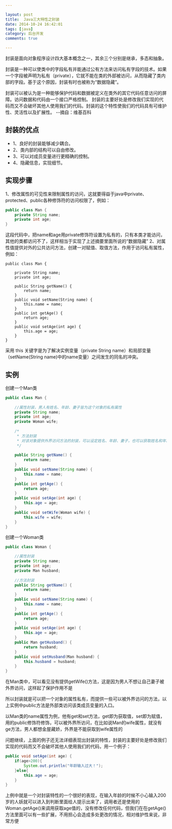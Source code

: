 ```yaml
---

layout: post   
title:  Java三大特性之封装
date: 2014-10-24 16:42:01  
tags: [java]  
category: 后台开发  
comments: true  

---
```


封装是面向对象程序设计四大基本概念之一，其余三个分别是继承，多态和抽象。

封装是一种可以使类中的字段私有并能通过公有方法来访问私有字段的技术。如果一个字段被声明为私有（private），它就不能在类的外部被访问，从而隐藏了类内部的字段。基于这个原因，封装有时也被称为“数据隐藏”。

封装可以被认为是一种能够保护代码和数据被定义在类外的其它代码任意访问的屏障。访问数据和代码由一个接口严格控制。 封装的主要好处是修改我们实现的代码而又不会破坏其他人使用我们的代码。封装的这个特性使我们的代码具有可维护性、灵活性以及扩展性。 --摘自：维基百科

## 封装的优点
- 1、良好的封装能够减少耦合。
- 2、类内部的结构可以自由修改。
- 3、可以对成员变量进行更精确的控制。
- 4、隐藏信息，实现细节。

## 实现步骤
1、修改属性的可见性来限制属性的访问，这就要得益于java中private、protected、public各种修饰符的访问权限了，例如：

``` java
public class Man {
    private String name;
    private int age;
}
```

这段代码中，把name和age用private修饰符设置为私有的，只有本类才能访问，其他的类都访问不了，这样相当于实现了上述摘要里面所说的“数据隐藏”
2、对属性值提供对外的公共访问方法，创建一对赋值、取值方法，作用于访问私有属性，例如：
```
public class Man {
	
    private String name;
    private int age;
    
    public String getName() {
        return name;
    }
    public void setName(String name) {
        this.name = name;
    }
    public int getAge() {
        return age;
    }
    public void setAge(int age) {
        this.age = age;
    }
}
```

采用 this 关键字是为了解决实例变量（private String name）和局部变量（setName(String name)中的name变量）之间发生的同名的冲突。

## 实例
创建一个Man类

``` java
public class Man {
	
    //属性封装，男人有姓名、年龄、妻子皆为这个对象的私有属性
    private String name;
    private int age;
    private Woman wife;
	
    /*
     * 方法封装
     * 对该对象提供外界访问方法的封装，可以设定姓名、年龄、妻子，也可以获取姓名和年龄
     */
	
    public String getName() {
        return name;
    }
    public void setName(String name) {
        this.name = name;
    }
    public int getAge() {
        return age;
    }
    public void setAge(int age) {
        this.age = age;
    }
    public void setWife(Woman wife) {
        this.wife = wife;
    }
}
```

创建一个Woman类

``` java
public class Woman {

    //属性封装
    private String name;
    private int age;
    private Man husband;
	
    //方法封装
    public String getName() {
        return name;
    }
    public void setName(String name) {
        this.name = name;
    }
    public int getAge() {
        return age;
    }
    public void setAge(int age) {
        this.age = age;
    }
    public Man getHusband() {
        return husband;
    }
    public void setHusband(Man husband) {
        this.husband = husband;
    }
}
```

在Man类中，可以看见没有提供getWife()方法，这是因为男人不想让自己妻子被外界访问，这样起了保护作用不是  

所以封装就是可以把一个对象的属性私有，而提供一些可以被外界访问的方法，以上实例中public方法是外部类访问该类成员变量的入口。

以Man类的name属性为例，他有get和set方法，get即为获取值，set即为赋值，用的public修饰符修饰，可以被外界所访问，在比如说Man的wife属性，就没有ge方法，男人都想金屋藏娇，外界是不能获取到wife属性的

问题继续，上面的例子还无法详细表现出封装的特性，封装的主要好处是修改我们实现的代码而又不会破坏其他人使用我们的代码，用一个例子：

``` java
public void setAge(int age) {
    if(age>200){
        System.out.println("年龄输入过大！");
    }else{
        this.age = age;
    }
}

```

上例中就是一个对封装特性的一个很好的表现，在输入年龄的时候不小心输入200岁的人妖就可以进入到判断里面给人提示出来了，调用者还是使用的Woman.getAge()来调用获取age值的，没有修改任何代码，但我们在在getAge()方法里面可以有一些扩展，不用担心会造成多处更改的情况，相对维护性来说，非常方便
